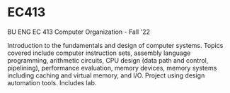# EC413
BU ENG EC 413 Computer Organization - Fall '22

Introduction to the fundamentals and design of computer systems. Topics covered include computer instruction sets, assembly language programming, arithmetic circuits, CPU design (data path and control, pipelining), performance evaluation, memory devices, memory systems including caching and virtual memory, and I/O. Project using design automation tools. Includes lab.
